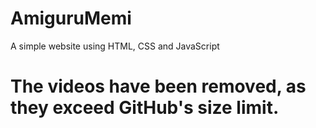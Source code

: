 # AmiguruMemi
 A simple website using HTML, CSS and JavaScript

# The videos have been removed, as they exceed GitHub's size limit.
